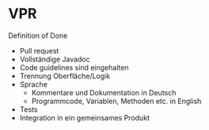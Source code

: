 # VPR
Definition of Done 

- Pull request
- Vollständige Javadoc 
- Code guidelines sind eingehalten 
- Trennung Oberfläche/Logik 
- Sprache 
    - Kommentare und Dokumentation in Deutsch 
    - Programmcode, Variablen, Methoden etc. in English 
- Tests
- Integration in ein gemeinsames Produkt 
